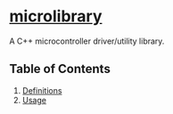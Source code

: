 # [microlibrary](https://github.com/apcountryman/microlibrary)

A C++ microcontroller driver/utility library.

## Table of Contents

1. [Definitions](definitions.md)
1. [Usage](usage.md)
